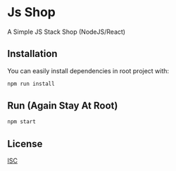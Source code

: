 # Js Shop

A Simple JS Stack Shop (NodeJS/React)

## Installation

You can easily install dependencies in root project with:

```bash
npm run install
```

## Run (Again Stay At Root)
```bash
npm start
```
## License
[ISC](https://choosealicense.com/licenses/isc/)